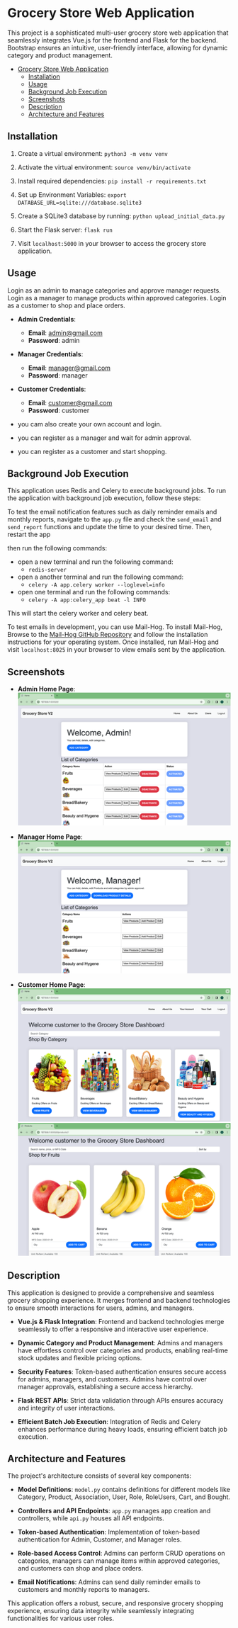 # Grocery Store Web Application

This project is a sophisticated multi-user grocery store web application that seamlessly integrates Vue.js for the frontend and Flask for the backend. Bootstrap ensures an intuitive, user-friendly interface, allowing for dynamic category and product management.

- [Grocery Store Web Application](#grocery-store-web-application)
  - [Installation](#installation)
  - [Usage](#usage)
  - [Background Job Execution](#background-job-execution)
  - [Screenshots](#screenshots)
  - [Description](#description)
  - [Architecture and Features](#architecture-and-features)

## Installation

1. Create a virtual environment:
`python3 -m venv venv`

2. Activate the virtual environment:
`source venv/bin/activate`

3. Install required dependencies:
`pip install -r requirements.txt`

4. Set up Environment Variables:
`export DATABASE_URL=sqlite:///database.sqlite3`

5. Create a SQLite3 database by running:
`python upload_initial_data.py`

6. Start the Flask server:
`flask run`

7. Visit `localhost:5000` in your browser to access the grocery store application.

## Usage
Login as an admin to manage categories and approve manager requests. Login as a manager to manage products within approved categories. Login as a customer to shop and place orders.
- **Admin Credentials**:
    - **Email**: admin@gmail.com
    - **Password**: admin
- **Manager Credentials**:
    - **Email**: manager@gmail.com
    - **Password**: manager
- **Customer Credentials**:
    - **Email**: customer@gmail.com
    - **Password**: customer

- you cam also create your own account and login.
- you can register as a manager and wait for admin approval.
- you can register as a customer and start shopping.

## Background Job Execution

This application uses Redis and Celery to execute background jobs. To run the application with background job execution, follow these steps:

To test the email notification features such as daily reminder emails and monthly reports, navigate to the `app.py` file and check the `send_email` and `send_report` functions and update the time to your desired time. Then, restart the app 

then run the following commands:

- open a new terminal and run the following command:
    - `redis-server`
- open a another terminal and run the following command:
    - `celery -A app.celery worker --loglevel=info`
- open one terminal and run the following commands:
    - `celery -A app:celery_app beat -l INFO`

This will start the celery worker and celery beat.


To test emails in development, you can use Mail-Hog. To install Mail-Hog, Browse to the [Mail-Hog GitHub Repository](https://github.com/mailhog/MailHog) and follow the installation instructions for your operating system. Once installed, run Mail-Hog and visit `localhost:8025` in your browser to view emails sent by the application.


## Screenshots

- **Admin Home Page**:
![Admin Home Page](static/Screenshots/admin.png)

- **Manager Home Page**:
![Manager Home Page](static/Screenshots/manager.png)

- **Customer Home Page**:
![Customer Home Page](static/Screenshots/customer1.png)
![Customer Home Page](static/Screenshots/customer2.png)







## Description

This application is designed to provide a comprehensive and seamless grocery shopping experience. It merges frontend and backend technologies to ensure smooth interactions for users, admins, and managers.

- **Vue.js & Flask Integration**: Frontend and backend technologies merge seamlessly to offer a responsive and interactive user experience.

- **Dynamic Category and Product Management**: Admins and managers have effortless control over categories and products, enabling real-time stock updates and flexible pricing options.

- **Security Features**: Token-based authentication ensures secure access for admins, managers, and customers. Admins have control over manager approvals, establishing a secure access hierarchy.

- **Flask REST APIs**: Strict data validation through APIs ensures accuracy and integrity of user interactions.

- **Efficient Batch Job Execution**: Integration of Redis and Celery enhances performance during heavy loads, ensuring efficient batch job execution.

## Architecture and Features

The project's architecture consists of several key components:

- **Model Definitions**: `model.py` contains definitions for different models like Category, Product, Association, User, Role, RoleUsers, Cart, and Bought.

- **Controllers and API Endpoints**: `app.py` manages app creation and controllers, while `api.py` houses all API endpoints.

- **Token-based Authentication**: Implementation of token-based authentication for Admin, Customer, and Manager roles.

- **Role-based Access Control**: Admins can perform CRUD operations on categories, managers can manage items within approved categories, and customers can shop and place orders.

- **Email Notifications**: Admins can send daily reminder emails to customers and monthly reports to managers.

This application offers a robust, secure, and responsive grocery shopping experience, ensuring data integrity while seamlessly integrating functionalities for various user roles.

